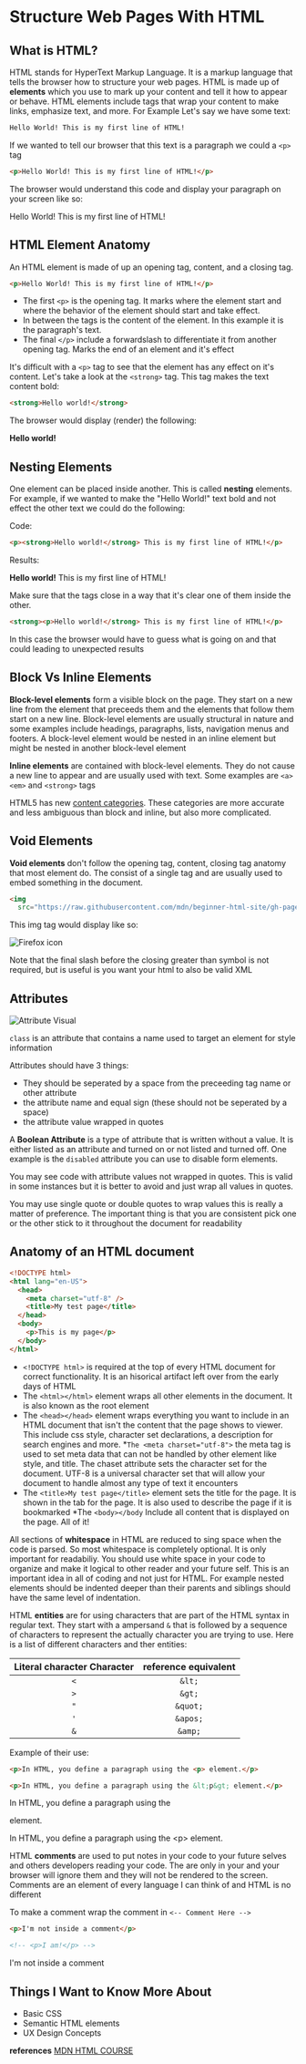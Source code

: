 # Structure Web Pages With HTML

## What is HTML?

HTML stands for HyperText Markup Language. It is a markup language that tells the browser how to structure your web pages. HTML is made up of **elements** which you use to mark up your content and tell it how to appear or behave. HTML elements include tags that wrap your content to make links, emphasize text, and more. For Example Let's say we have some text:

```html
Hello World! This is my first line of HTML!
```
If we wanted to tell our browser that this text is a paragraph we could a `<p>` tag

```html
<p>Hello World! This is my first line of HTML!</p>
```
The browser would understand this code and display your paragraph on your screen like so:

<p>Hello World! This is my first line of HTML!</p>

## HTML Element Anatomy

An HTML element is made of up an opening tag, content, and a closing tag.

```html
<p>Hello World! This is my first line of HTML!</p>
```
* The first `<p>` is the opening tag. It marks where the element start and where the behavior of the element should start and take effect.
* In between the tags is the content of the element. In this example it is the paragraph's text.
* The final `</p>` include a forwardslash to differentiate it from another opening tag. Marks the end of an element and it's effect

It's difficult with a `<p>` tag to see that the element has any effect on it's content. Let's take a look at the `<strong>` tag. This tag makes the text content bold:

```html
<strong>Hello world!</strong>
```
The browser would display (render) the following:

<strong>Hello world!</strong>

## Nesting Elements

One element can be placed inside another. This is called **nesting** elements. For example, if we wanted to make the "Hello World!" text bold and not effect the other text we could do the following:

Code:
```html
<p><strong>Hello world!</strong> This is my first line of HTML!</p>
```

Results:
<p><strong>Hello world!</strong> This is my first line of HTML!</p>

Make sure that the tags close in a way that it's clear one of them inside the other. 

```html
<strong><p>Hello world!</strong> This is my first line of HTML!</p>
```
In this case the browser would have to guess what is going on and that could leading to unexpected results

## Block Vs Inline Elements

**Block-level elements** form a visible block on the page. They start on a new line from the element that preceeds them and the elements that follow them start on a new line. Block-level elements are usually structural in nature and some examples include headings, paragraphs, lists, navigation menus and footers. A block-level element would be nested in an inline element but might be nested in another block-level element

**Inline elements** are contained with block-level elements. They do not cause a new line to appear and are usually used with text. Some examples are `<a>` `<em>` and `<strong>` tags 

HTML5 has new [content categories](https://html.spec.whatwg.org/multipage/indices.html#element-content-categories). These categories are more accurate and less ambiguous than block and inline, but also more complicated.

## Void Elements

**Void elements** don't follow the opening tag, content, closing tag anatomy that most element do. The consist of a single tag and are usually used to embed something in the document. 

```html
<img
  src="https://raw.githubusercontent.com/mdn/beginner-html-site/gh-pages/images/firefox-icon.png" alt="Firefox icon" />
```

This img tag would display like so:

<img
  src="https://raw.githubusercontent.com/mdn/beginner-html-site/gh-pages/images/firefox-icon.png" alt="Firefox icon" />

  Note that the final slash before the closing greater than symbol is not required, but is useful is you want your html to also be valid XML

  ## Attributes

  ![Attribute Visual](https://developer.mozilla.org/en-US/docs/Learn/HTML/Introduction_to_HTML/Getting_started/grumpy-cat-attribute-small.png)

  `class` is an attribute that contains a name used to target an element for style information

  Attributes should have 3 things:

  * They should be seperated by a space from the preceeding tag name or other attribute
  * the attribute name and equal sign (these should not be seperated by a space)
  * the attribute value wrapped in quotes

  A **Boolean Attribute** is a type of attribute that is written without a value. It is either listed as an attribute and turned on or not listed and turned off. One example is the `disabled` attribute you can use to disable form elements.

You may see code with attribute values not wrapped in quotes. This is valid in some instances but it is better to avoid and just wrap all values in quotes.

You may use single quote or double quotes to wrap values this is really a matter of preference. The important thing is that you are consistent pick one or the other stick to it throughout the document for readability

## Anatomy of an HTML document

```html
<!DOCTYPE html>
<html lang="en-US">
  <head>
    <meta charset="utf-8" />
    <title>My test page</title>
  </head>
  <body>
    <p>This is my page</p>
  </body>
</html>
```

* `<!DOCTYPE html>` is required at the top of every HTML document for correct functionality. It is an hisorical artifact left over from the early days of HTML
* The `<html></html>` element wraps all other elements in the document. It is also known as the root element
* The `<head></head>` element wraps everything you want to include in an HTML document that isn't the content that the page shows to viewer. This include css style, character set declarations, a description for search engines and more.
*`The <meta charset="utf-8">` the meta tag is used to set meta data that can not be handled by other element like style, and title. The chaset attribute sets the character set for the document. UTF-8 is a universal character set that will allow your document to handle almost any type of text it encounters
* The `<title>My test page</title>` element sets the title for the page. It is shown in the tab for the page. It is also used to describe the page if it is bookmarked
*The `<body></body` Include all content that is displayed on the page. All of it!

All sections of **whitespace** in HTML are reduced to sing space when the code is parsed. So most whitespace is completely optional. It is only important for readabiliy. You should use white space in your code to organize and make it logical to other reader and your future self. This is an important idea in all of coding and not just for HTML. For example nested elements should be indented deeper than their parents and siblings should have the same level of indentation.

HTML **entities** are for using characters that are part of the HTML syntax in regular text. They start with a ampersand `&` that is followed by a sequence of characters to represent the actually character you are trying to use. Here is a list of different characters and ther entities: 

Literal character	Character | reference equivalent
:--------------------------:|:-------------------:|
`<`                         | `&lt;`
`>`                         | `&gt;`
`"`                         | `&quot;`
`'`	                        | `&apos;`
`&`	                        | `&amp;`

Example of their use:

```html
<p>In HTML, you define a paragraph using the <p> element.</p>

<p>In HTML, you define a paragraph using the &lt;p&gt; element.</p>

```
<p>In HTML, you define a paragraph using the <p> element.</p>

<p>In HTML, you define a paragraph using the &lt;p&gt; element.</p>

HTML **comments** are used to put notes in your code to your future selves and others developers reading your code. The are only in your and your browser will ignore them and they will not be rendered to the screen. Comments are an element of every language I can think of and HTML is no different

To make a comment wrap the comment in `<-- Comment Here -->`

```html
<p>I'm not inside a comment</p>

<!-- <p>I am!</p> -->
```

<p>I'm not inside a comment</p>

<!-- <p>I am!</p> -->

## Things I Want to Know More About

* Basic CSS
* Semantic HTML elements
* UX Design Concepts

**references** 
[MDN HTML COURSE](https://developer.mozilla.org/en-US/docs/Learn/HTML/Introduction_to_HTML/The_head_metadata_in_HTML)